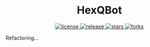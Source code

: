 <div align="center">
<h1>HexQBot</h1>
</div>

<p align="center">
<a href="https://raw.githubusercontent.com/Am473ur/HexQBot/master/LICENSE">
    <img src="https://img.shields.io/github/license/Am473ur/HexQBot" alt="license">
  </a>
<a href="https://github.com/Am473ur/HexQBot/releases">
    <img src="https://img.shields.io/github/v/release/Am473ur/HexQBot?color=blueviolet&include_prereleases" alt="release">
  </a>
<a href="https://github.com/Am473ur/HexQBot/stargazers">
    <img src="https://img.shields.io/github/stars/Am473ur/HexQBot?color=orange" alt="stars">
  </a>
<a href="https://github.com/Am473ur/HexQBot/network/members">
    <img src="https://img.shields.io/github/forks/Am473ur/HexQBot?color=ff69b4" alt="forks">
  </a>
</p>

Refactoring...